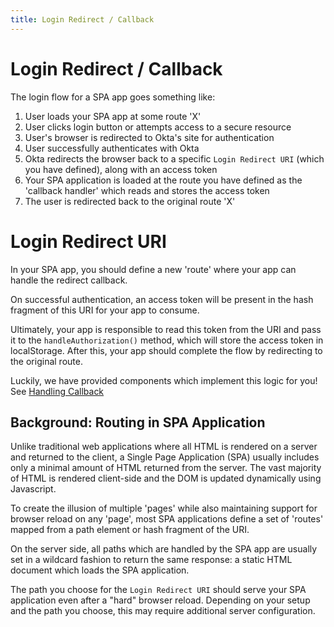 ```yaml
---
title: Login Redirect / Callback
---
```


# Login Redirect / Callback

The login flow for a SPA app goes something like:

1. User loads your SPA app at some route 'X'
1. User clicks login button or attempts access to a secure resource
2. User's browser is redirected to Okta's site for authentication
3. User successfully authenticates with Okta
4. Okta redirects the browser back to a specific `Login Redirect URI` (which you have defined), along with an access token
5. Your SPA application is loaded at the route you have defined as the 'callback handler' which reads and stores the access token
6. The user is redirected back to the original route 'X'


# Login Redirect URI

In your SPA app, you should define a new 'route' where your app can handle the redirect callback.

On successful authentication, an access token will be present in the hash fragment of this URI for your app to consume.

Ultimately, your app is responsible to read this token from the URI and pass it to the `handleAuthorization()` method, which will store the access token in localStorage. After this, your app should complete the flow by redirecting to the original route. 

Luckily, we have provided components which implement this logic for you! See [Handling Callback](handling-callback)

## Background: Routing in SPA Application

Unlike traditional web applications where all HTML is rendered on a server and returned to the client, a Single Page Application (SPA) usually includes only a minimal amount of HTML returned from the server. The vast majority of HTML is rendered client-side and the DOM is updated dynamically using Javascript.

To create the illusion of multiple 'pages' while also maintaining support for browser reload on any 'page', most SPA applications define a set of 'routes' mapped from a path element or hash fragment of the URI.

On the server side, all paths which are handled by the SPA app are usually set in a wildcard fashion to return the same response: a static HTML document which loads the SPA application.

The path you choose for the `Login Redirect URI` should serve your SPA application even after a "hard" browser reload. Depending on your setup and the path you choose, this may require additional server configuration.






